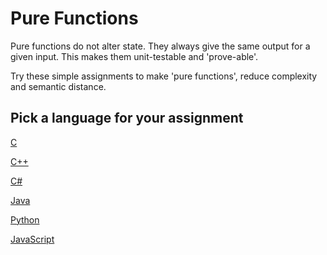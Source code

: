 # Pure Functions

Pure functions do not alter state.
They always give the same output for a given input.
This makes them unit-testable and 'prove-able'.

Try these simple assignments to make 'pure functions',
reduce complexity and semantic distance.

## Pick a language for your assignment

[C](https://classroom.github.com/a/uIfIz_cq)

[C++](https://classroom.github.com/a/GXj4xrcY)

[C#](https://classroom.github.com/a/22f6g1dN)

[Java](https://classroom.github.com/a/1xpNGBni)

[Python](https://classroom.github.com/a/36mhkTBk)

[JavaScript](https://classroom.github.com/a/ijxkDuUT)
